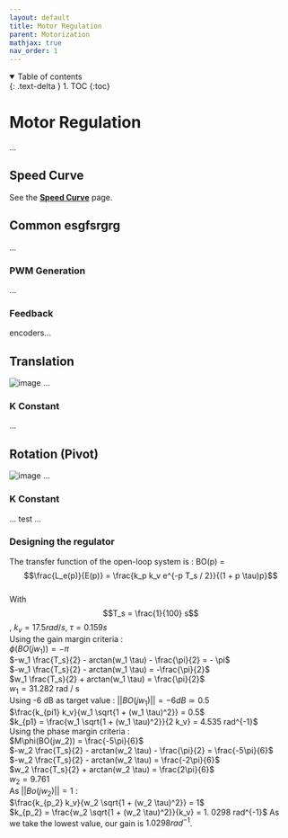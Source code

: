 ```yaml
---
layout: default
title: Motor Regulation
parent: Motorization
mathjax: true
nav_order: 1
---
```


<details open markdown="block">
  <summary>
    Table of contents
  </summary>
  {: .text-delta }
1. TOC
{:toc}
</details>

# Motor Regulation
...

## Speed Curve
See the **[Speed Curve](/speedCurve)** page.

## Common esgfsrgrg
...

### PWM Generation
...

### Feedback
encoders...

## Translation
![image](https://user-images.githubusercontent.com/23436953/228483207-f1e11347-ffc9-4086-a2b3-49d63ada9217.png)
...

### K Constant
...


## Rotation (Pivot)
![image](https://user-images.githubusercontent.com/23436953/228483356-38b98cfd-41e4-4f16-b560-a83ecde1d68a.png)
...

### K Constant
...
test
...

### Designing the regulator

The transfer function of the open-loop system is : BO(p) =
$$\frac{L_e(p)}{E(p)} = \frac{k_p k_v e^{-p T_s / 2}}{(1 + p \tau)p}$$\
With $$T_s = \frac{1}{100} s$$, $k_v = 17.5 rad / s$, $\tau = 0.159 s$\
Using the gain margin criteria :\
$\phi (BO(jw_1)) = - \pi$\
$-w_1 \frac{T_s}{2} - arctan(w_1 \tau) - \frac{\pi}{2} = - \pi$\
$-w_1  \frac{T_s}{2}  - arctan(w_1 \tau)  = -\frac{\pi}{2}$\
$w_1  \frac{T_s}{2}  + arctan(w_1 \tau)  = \frac{\pi}{2}$\
$w_1 = 31.282$ rad / s\
Using -6 dB as target value : $|| BO(jw_1)|| = -6 dB \simeq 0.5$\
$\frac{k_{pi1} k_v}{w_1 \sqrt{1 + (w_1 \tau)^2}} = 0.5$\
$k_{p1} = \frac{w_1 \sqrt{1 + (w_1 \tau)^2}}{2 k_v} = 4.535 rad^{-1}$\
Using the phase margin criteria :\
$M\phi(BO(jw_2)) = \frac{-5\pi}{6}$\
$-w_2 \frac{T_s}{2} - arctan(w_2 \tau) - \frac{\pi}{2} = \frac{-5\pi}{6}$\
$-w_2 \frac{T_s}{2} - arctan(w_2 \tau)  = \frac{-2\pi}{6}$\
$w_2 \frac{T_s}{2} + arctan(w_2 \tau)  = \frac{2\pi}{6}$\
$w_2 =  9.761$\
As $||Bo(jw_2)|| = 1$ :\
$\frac{k_{p_2} k_v}{w_2 \sqrt{1 + (w_2 \tau)^2}} = 1$\
$k_{p_2} = \frac{w_2 \sqrt{1 + (w_2 \tau)^2}}{k_v} = 1. 0298 rad^{-1}$
As we take the lowest value, our gain is $1. 0298 rad^{-1}$.

